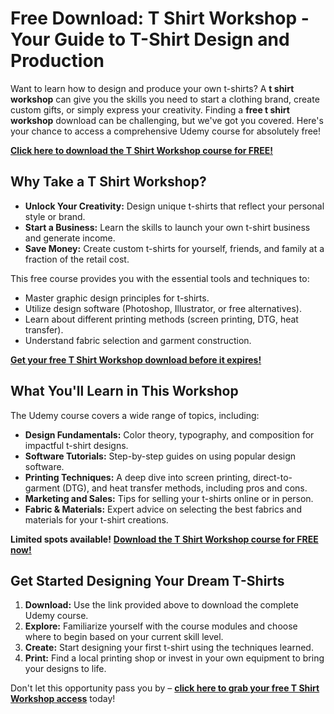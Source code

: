 # Free Download: T Shirt Workshop - Your Guide to T-Shirt Design and Production

Want to learn how to design and produce your own t-shirts? A **t shirt workshop** can give you the skills you need to start a clothing brand, create custom gifts, or simply express your creativity. Finding a **free t shirt workshop** download can be challenging, but we've got you covered. Here's your chance to access a comprehensive Udemy course for absolutely free!

[**Click here to download the T Shirt Workshop course for FREE!**](https://udemywork.com/t-shirt-workshop)

## Why Take a T Shirt Workshop?

*   **Unlock Your Creativity:** Design unique t-shirts that reflect your personal style or brand.
*   **Start a Business:** Learn the skills to launch your own t-shirt business and generate income.
*   **Save Money:** Create custom t-shirts for yourself, friends, and family at a fraction of the retail cost.

This free course provides you with the essential tools and techniques to:

*   Master graphic design principles for t-shirts.
*   Utilize design software (Photoshop, Illustrator, or free alternatives).
*   Learn about different printing methods (screen printing, DTG, heat transfer).
*   Understand fabric selection and garment construction.

[**Get your free T Shirt Workshop download before it expires!**](https://udemywork.com/t-shirt-workshop)

## What You'll Learn in This Workshop

The Udemy course covers a wide range of topics, including:

*   **Design Fundamentals:** Color theory, typography, and composition for impactful t-shirt designs.
*   **Software Tutorials:** Step-by-step guides on using popular design software.
*   **Printing Techniques:** A deep dive into screen printing, direct-to-garment (DTG), and heat transfer methods, including pros and cons.
*   **Marketing and Sales:** Tips for selling your t-shirts online or in person.
*   **Fabric & Materials:** Expert advice on selecting the best fabrics and materials for your t-shirt creations.

**Limited spots available!** [**Download the T Shirt Workshop course for FREE now!**](https://udemywork.com/t-shirt-workshop)

## Get Started Designing Your Dream T-Shirts

1.  **Download:** Use the link provided above to download the complete Udemy course.
2.  **Explore:** Familiarize yourself with the course modules and choose where to begin based on your current skill level.
3.  **Create:** Start designing your first t-shirt using the techniques learned.
4.  **Print:** Find a local printing shop or invest in your own equipment to bring your designs to life.

Don't let this opportunity pass you by – **[click here to grab your free T Shirt Workshop access](https://udemywork.com/t-shirt-workshop)** today!
